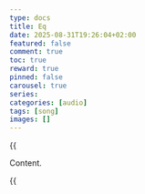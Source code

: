 ```yaml
---
type: docs 
title: Eq
date: 2025-08-31T19:26:04+02:00
featured: false
comment: true
toc: true
reward: true
pinned: false
carousel: true
series:
categories: [audio]
tags: [song]
images: []
---
```


{{<audio src="eq.mp3" caption="eq">}}


<!--more-->

Content.

{{<audio src="eq.mp3" >}}
